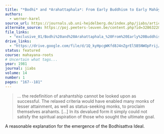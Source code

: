 ```yaml
---
title: "*Bodhi* and *Arahattaphala*: From Early Buddhism to Early Mahāyāna"
authors:
  - werner-karel
source_url: https://journals.ub.uni-heidelberg.de/index.php/jiabs/article/view/8534
alternate_source: https://poj.peeters-leuven.be/content.php?id=3286322&url=article
file_links:
  - "exclusive_01/Bodhi%20and%20Arahattaphala_%20From%20Early%20Buddhism%20to%20Early%20Mah%C4%81y%C4%81na%20-%20Karel%20Werner.pdf"
drive_links:
  - "https://drive.google.com/file/d/1Q_kyHpcgWKfd8J4nZgrEl5B5NWOpFrij/view?usp=drivesdk"
status: featured
course: mahayana-roots
# Uncertain what tags...
year: 1981
journal: jiabs
volume: 14
number: 1
pages: "167--181"
---
```


> … the redefinition of arahantship cannot be looked upon as successful.
> The relaxed criteria would have enabled many monks of lesser attainment, as well as status-seeking monks, to proclaim themselves arahants.
> [...] In its devalued form it simply could not satisfy the spiritual aspiration of those who sought the ultimate goal.

A reasonable explanation for the emergence of the Bodhisattva Ideal.
